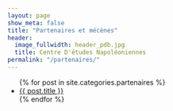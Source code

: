 ```yaml
---
layout: page
show_meta: false
title: "Partenaires et mécènes"
header:
  image_fullwidth: header_pdb.jpg
  title: Centre D'études Napoléoniennes
permalink: "/partenaires/"
---
```

<ul>
    {% for post in site.categories.partenaires %}
    <li><a href="{{ site.url }}{{ post.url }}">{{ post.title }}</a></li>
    {% endfor %}
</ul>